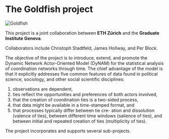 The Goldfish project
====================

![Goldfish](http://www.about-goldfish.com/images/Fantail_Goldfish_sml.jpg "Goldfish")

This project is a joint collaboration between **ETH Zürich** and the **Graduate Institute Geneva**.

Collaborators include Christoph Stadtfeld, James Hollway, and Per Block.

The objective of the project is to introduce, extend, and promote 
the Dynamic Network Actor-Oriented Model (DyNAM)
for the statistical analysis of coordination networks through time.
The chief advantage of the model is that it explicitly addresses 
five common features of data found in 
political science, sociology, and other social scientific disciplines:

1. observations are dependent, 
2. ties reflect the opportunities and preferences of both actors involved, 
3. that the creation of coordination ties is a two-sided process, 
4. that data might be available in a time-stamped format, and 
5. that processes typically differ between tie cre- ation and dissolution (valence of ties), 
between different time windows (salience of ties), and 
between initial and repeated creation of ties (multiplicity of ties).

The project incorporates and supports several sub-projects.